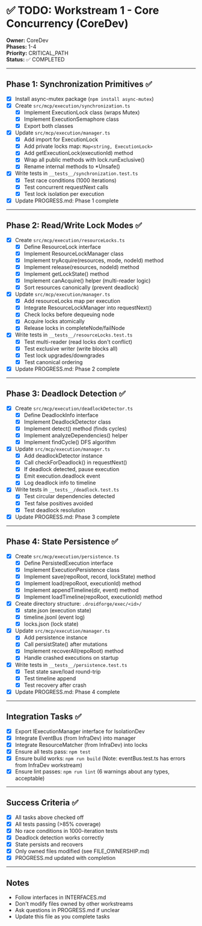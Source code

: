 # ✅ TODO: Workstream 1 - Core Concurrency (CoreDev)

**Owner:** CoreDev  
**Phases:** 1-4  
**Priority:** CRITICAL_PATH  
**Status:** ✅ COMPLETED

---

## Phase 1: Synchronization Primitives ✅

- [x] Install async-mutex package (`npm install async-mutex`)
- [x] Create `src/mcp/execution/synchronization.ts`
  - [x] Implement ExecutionLock class (wraps Mutex)
  - [x] Implement ExecutionSemaphore class
  - [x] Export both classes
- [x] Update `src/mcp/execution/manager.ts`
  - [x] Add import for ExecutionLock
  - [x] Add private locks map: `Map<string, ExecutionLock>`
  - [x] Add getExecutionLock(executionId) method
  - [x] Wrap all public methods with lock.runExclusive()
  - [x] Rename internal methods to *Unsafe()
- [x] Write tests in `__tests__/synchronization.test.ts`
  - [x] Test race conditions (1000 iterations)
  - [x] Test concurrent requestNext calls
  - [x] Test lock isolation per execution
- [x] Update PROGRESS.md: Phase 1 complete

---

## Phase 2: Read/Write Lock Modes ✅

- [x] Create `src/mcp/execution/resourceLocks.ts`
  - [x] Define ResourceLock interface
  - [x] Implement ResourceLockManager class
  - [x] Implement tryAcquire(resources, mode, nodeId) method
  - [x] Implement release(resources, nodeId) method
  - [x] Implement getLockState() method
  - [x] Implement canAcquire() helper (multi-reader logic)
  - [x] Sort resources canonically (prevent deadlock)
- [x] Update `src/mcp/execution/manager.ts`
  - [x] Add resourceLocks map per execution
  - [x] Integrate ResourceLockManager into requestNext()
  - [x] Check locks before dequeuing node
  - [x] Acquire locks atomically
  - [x] Release locks in completeNode/failNode
- [x] Write tests in `__tests__/resourceLocks.test.ts`
  - [x] Test multi-reader (read locks don't conflict)
  - [x] Test exclusive writer (write blocks all)
  - [x] Test lock upgrades/downgrades
  - [x] Test canonical ordering
- [x] Update PROGRESS.md: Phase 2 complete

---

## Phase 3: Deadlock Detection ✅

- [x] Create `src/mcp/execution/deadlockDetector.ts`
  - [x] Define DeadlockInfo interface
  - [x] Implement DeadlockDetector class
  - [x] Implement detect() method (finds cycles)
  - [x] Implement analyzeDependencies() helper
  - [x] Implement findCycle() DFS algorithm
- [x] Update `src/mcp/execution/manager.ts`
  - [x] Add deadlockDetector instance
  - [x] Call checkForDeadlock() in requestNext()
  - [x] If deadlock detected, pause execution
  - [x] Emit execution.deadlock event
  - [x] Log deadlock info to timeline
- [x] Write tests in `__tests__/deadlock.test.ts`
  - [x] Test circular dependencies detected
  - [x] Test false positives avoided
  - [x] Test deadlock resolution
- [x] Update PROGRESS.md: Phase 3 complete

---

## Phase 4: State Persistence ✅

- [x] Create `src/mcp/execution/persistence.ts`
  - [x] Define PersistedExecution interface
  - [x] Implement ExecutionPersistence class
  - [x] Implement save(repoRoot, record, lockState) method
  - [x] Implement load(repoRoot, executionId) method
  - [x] Implement appendTimeline(dir, event) method
  - [x] Implement loadTimeline(repoRoot, executionId) method
- [x] Create directory structure: `.droidforge/exec/<id>/`
  - [x] state.json (execution state)
  - [x] timeline.jsonl (event log)
  - [x] locks.json (lock state)
- [x] Update `src/mcp/execution/manager.ts`
  - [x] Add persistence instance
  - [x] Call persistState() after mutations
  - [x] Implement recoverAll(repoRoot) method
  - [x] Handle crashed executions on startup
- [x] Write tests in `__tests__/persistence.test.ts`
  - [x] Test state save/load round-trip
  - [x] Test timeline append
  - [x] Test recovery after crash
- [x] Update PROGRESS.md: Phase 4 complete

---

## Integration Tasks ✅

- [x] Export IExecutionManager interface for IsolationDev
- [x] Integrate EventBus (from InfraDev) into manager
- [x] Integrate ResourceMatcher (from InfraDev) into locks
- [x] Ensure all tests pass: `npm test`
- [x] Ensure build works: `npm run build` (Note: eventBus.test.ts has errors from InfraDev workstream)
- [x] Ensure lint passes: `npm run lint` (6 warnings about any types, acceptable)

---

## Success Criteria ✅

- [x] All tasks above checked off
- [x] All tests passing (>85% coverage)
- [x] No race conditions in 1000-iteration tests
- [x] Deadlock detection works correctly
- [x] State persists and recovers
- [x] Only owned files modified (see FILE_OWNERSHIP.md)
- [x] PROGRESS.md updated with completion

---

## Notes

- Follow interfaces in INTERFACES.md
- Don't modify files owned by other workstreams
- Ask questions in PROGRESS.md if unclear
- Update this file as you complete tasks
